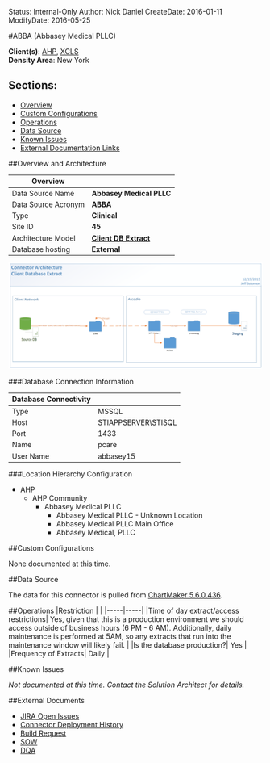 Status: Internal-Only
Author: Nick Daniel
CreateDate: 2016-01-11
ModifyDate: 2016-05-25


#ABBA (Abbasey Medical PLLC)

**Client(s)**: [AHP](../AHP.md), [XCLS](../XCLS.md)  
**Density Area**: New York   

## Sections:
* [Overview](#overview-and-architecture)
* [Custom Configurations](#custom-configurations)
* [Operations](#operations)
* [Data Source](#data-source)
* [Known Issues](#known-issues)
* [External Documentation Links](#external-documents)

##Overview and Architecture

| Overview ||
|-----|-----|
| Data Source Name| **Abbasey Medical PLLC** |
| Data Source Acronym| **ABBA** |
| Type | **Clinical** |
| Site ID | **45** |
| Architecture Model | [**Client DB Extract**](../../Tech_Delivery/Standard-Implementations/Client-DB-Extract.md)|
| Database hosting | **External** |


<a href="../../../img/Connector-Client-DB-Extract.png">![](../../img/Connector-Client-DB-Extract.png)</a>

###Database Connection Information  

|Database Connectivity||
|-----|-----|
|Type|MSSQL|
|Host|STIAPPSERVER\STISQL|
|Port|1433|
|Name|pcare|
|User Name|abbasey15|  


###Location Hierarchy Configuration

* AHP
    * AHP Community
        * Abbasey Medical PLLC
            * Abbasey Medical PLLC - Unknown Location
            * Abbasey Medical PLLC Main Office
            * Abbasey Medical, PLLC

##Custom Configurations

None documented at this time. 

##Data Source

The data for this connector is pulled from [ChartMaker 5.6.0.436](../../Tech_Delivery/EHR-Documentation/ChartMaker.md).

##Operations
|Restriction | |
|-----|-----|
|Time of day extract/access restrictions| Yes, given that this is a production environment we should access outside of business hours (6 PM - 6 AM).  Additionally, daily maintenance is performed at 5AM, so any extracts that run into the maintenance window will likely fail. |
|Is the database production?| Yes  |
|Frequency of Extracts| Daily  |

##Known Issues

*Not documented at this time. Contact the Solution Architect for details.*

##External Documents
- [JIRA Open Issues](https://jira.arcadiasolutions.com/issues/?jql=(labels%20%3D%20ABBA%20or%20%22Data%20Source%20Acronym%22%20~%20ABBA)%20and%20status%20!%3D%20Closed)
- [Connector Deployment History](https://github.com/arcadia/qdw/wiki/connector-version)
- [Build Request](https://arcadia.box.com/s/eku91ddx7scdp59absmu17lp4v2lp4y8)
- [SOW](https://arcadia.box.com/s/81vmvio34xf2brxqw8u7)
- [DQA](https://arcadia.box.com/s/cuab6839jld3tynmja2dfyt36jd0udut)